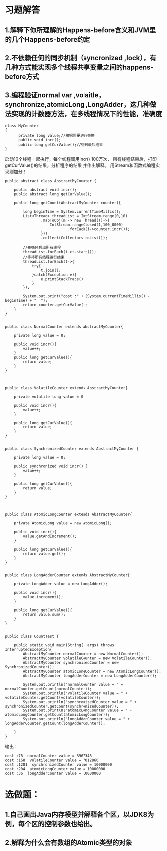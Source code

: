 # 习题解答

## 1.解释下你所理解的Happens-before含义和JVM里的几个Happens-before约定


## 2.不依赖任何的同步机制（syncronized ,lock），有几种方式能实现多个线程共享变量之间的happens-before方式
## 3.编程验证normal var ,volaitle，synchronize,atomicLong ,LongAdder，这几种做法实现的计数器方法，在多线程情况下的性能，准确度

    class MyCounter
    {
          private long value;//根据需要进行替换
          public void incr();
          public long getCurValue();//得到最后结果
    }  
 启动10个线程一起执行，每个线程调用incr() 100万次，
所有线程结束后，打印 getCurValue()的结果，分析程序的结果 并作出解释。 用Stream和函数式编程实现则加分！

```
public abstract class AbstractMyCounter {

    public abstract void incr();
    public abstract long getCurValue();

    public long getCount(AbstractMyCounter counter){

        long beginTime = System.currentTimeMillis();
        List<Thread> threadList = IntStream.range(0,10)
                .mapToObj(m -> new Thread(()->{
                    IntStream.rangeClosed(1,100_0000)
                            .forEach(i->counter.incr());
                }))
                .collect(Collectors.toList());
		
		//先循环启动所有线程
        threadList.forEach(t->t.start());
		//等待所有线程运行结束
        threadList.forEach(t->{
            try{
                t.join();
            }catch(Exception e){
                e.printStackTrace();
            }
        });

        System.out.print("cost :" + (System.currentTimeMillis() - beginTime) + "  ");
        return counter.getCurValue();
    }
}


public class NormalCounter extends AbstractMyCounter{

    private long value = 0;

    public void incr(){
        value++;
    }
    public long getCurValue(){
        return value;
    }
}



public class VolatileCounter extends AbstractMyCounter{

    private volatile long value = 0;

    public void incr(){
        value++;
    }

    public long getCurValue(){
        return value;
    }
}


public class SynchronizedCounter extends AbstractMyCounter {

    private long value = 0;

    public synchronized void incr() {
        value++;
    }

    public long getCurValue(){
        return value;
    }
}



public class AtomicLongCounter extends AbstractMyCounter{

    private AtomicLong value = new AtomicLong();

    public void incr(){
        value.getAndIncrement();
    }

    public long getCurValue(){
        return value.get();
    }
}


public class LongAdderCounter extends AbstractMyCounter{

    private LongAdder value = new LongAdder();

    public void incr(){
        value.increment();
    }

    public long getCurValue(){
        return value.sum();
    }
}


public class CountTest {

    public static void main(String[] args) throws InterruptedException{
        AbstractMyCounter normalCounter = new NormalCounter();
        AbstractMyCounter volatileCounter = new VolatileCounter();
        AbstractMyCounter synchronizedCounter = new SynchronizedCounter();
        AbstractMyCounter atomicLongCounter = new AtomicLongCounter();
        AbstractMyCounter longAdderCounter = new LongAdderCounter();

        System.out.println("normalCounter value = " + normalCounter.getCount(normalCounter));
        System.out.println("volatileCounter value = " + volatileCounter.getCount(volatileCounter));
        System.out.println("synchronizedCounter value = " + synchronizedCounter.getCount(synchronizedCounter));
        System.out.println("atomicLongCounter value = " + atomicLongCounter.getCount(atomicLongCounter));
        System.out.println("longAdderCounter value = " + longAdderCounter.getCount(longAdderCounter));

    }
}
```

输出：
```
cost :78  normalCounter value = 8967348
cost :168  volatileCounter value = 7012860
cost :1281  synchronizedCounter value = 10000000
cost :204  atomicLongCounter value = 10000000
cost :36  longAdderCounter value = 10000000

```



# 选做题：
## 1.自己画出Java内存模型并解释各个区，以JDK8为例，每个区的控制参数也给出。
## 2.解释为什么会有数组的Atomic类型的对象